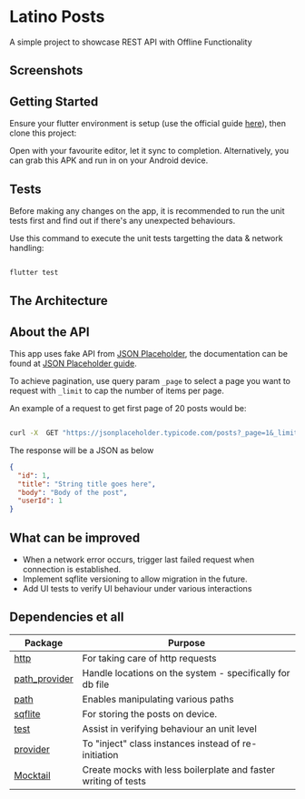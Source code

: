 # Latino Posts

A simple project to showcase REST API with Offline Functionality

## Screenshots

## Getting Started

Ensure your flutter environment is setup (use the official guide [here](https://docs.flutter.dev/get-started/install/macos/mobile-android)), then clone this project:

Open with your favourite editor, let it sync to completion. 
Alternatively, you can grab this APK and run in on your Android device.

## Tests
Before making any changes on the app, it is recommended to run the unit tests first and find out if there's any unexpected behaviours.

Use this command to execute the unit tests targetting the data & network handling:

```bash

flutter test 

```

## The Architecture

## About the API
This app uses fake API from [JSON Placeholder](https://jsonplaceholder.typicode.com), the documentation can be found at [JSON Placeholder guide](https://jsonplaceholder.typicode.com/guide).

To achieve pagination, use query param `_page` to select a page you want to request with `_limit` to cap the number of items per page.

An example of a request to get first page of 20 posts would be:

```bash

curl -X  GET "https://jsonplaceholder.typicode.com/posts?_page=1&_limit=20"

```

The response will be a JSON as below

```json
{
  "id": 1,
  "title": "String title goes here",
  "body": "Body of the post",
  "userId": 1
}
```

## What can be improved
- When a network error occurs, trigger last failed request when connection is established.
- Implement sqflite versioning to allow migration in the future. 
- Add UI tests to verify UI behaviour under various interactions

## Dependencies et all

| Package                                                 | Purpose                                                   |       
|---------------------------------------------------------|-----------------------------------------------------------|
| [http](https://pub.dev/packages/http)                   | For taking care of http requests                          |        
| [path_provider](https://pub.dev/packages/path_provider) | Handle locations on the system - specifically for db file |
| [path](https://pub.dev/packages/path)                   | Enables manipulating various paths                        |
| [sqflite](https://pub.dev/packages/sqflite)             | For storing the posts on device.                          |
| [test](https://pub.dev/packages/test)                   | Assist in verifying behaviour an unit level               |
| [provider](https://pub.dev/packages/provider)| To "inject" class instances instead of re-initiation
| [Mocktail](https://pub.dev/packages/mocktail)| Create mocks with less boilerplate and faster writing of tests